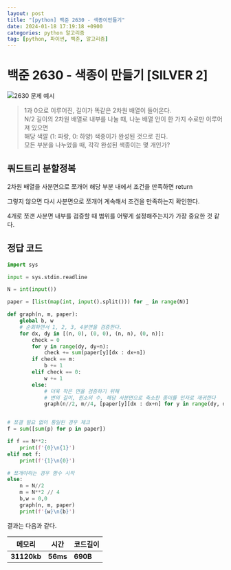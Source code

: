```yaml
---
layout: post
title: "[python] 백준 2630 - 색종이만들기"
date: 2024-01-18 17:19:18 +0900
categories: python 알고리즘
tag: [python, 파이썬, 백준, 알고리즘]
---
```


# 백준 2630 - 색종이 만들기 [SILVER 2]

![2630 문제 예시](https://onlinejudgeimages.s3-ap-northeast-1.amazonaws.com/upload/images/VHJpKWQDv.png)

>1과 0으로 이루어진, 길이가 똑같은 2차원 배열이 들어온다.<br>
N/2 길이의 2차원 배열로 내부를 나눌 때, 나눈 배열 안이 한 가지 수로만 이루어져 있으면<br>
해당 색깔 (1: 파랑, 0: 하양) 색종이가 완성된 것으로 친다.<br>
모든 부분을 나누었을 때, 각각 완성된 색종이는 몇 개인가?<br>

## 쿼드트리 분할정복

2차원 배열을 사분면으로 쪼개어 해당 부분 내에서 조건을 만족하면 return

그렇지 않으면 다시 사분면으로 쪼개어 계속해서 조건을 만족하는지 확인한다.

4개로 쪼갠 사분면 내부를 검증할 때 범위를 어떻게 설정해주는지가 가장 중요한 것 같다.

## 정답 코드

```python
import sys

input = sys.stdin.readline

N = int(input())

paper = [list(map(int, input().split())) for _ in range(N)]

def graph(n, m, paper):
    global b, w
    # 순회하면서 1, 2, 3, 4분면을 검증한다.
    for dx, dy in [(n, 0), (0, 0), (n, n), (0, n)]:
        check = 0
        for y in range(dy, dy+n):
            check += sum(paper[y][dx : dx+n])
        if check == m:
            b += 1
        elif check == 0:
            w += 1
        else:
            # 더욱 작은 면을 검증하기 위해
            # 변의 길이, 원소의 수, 해당 사분면으로 축소한 종이를 인자로 재귀한다
            graph(n//2, m//4, [paper[y][dx : dx+n] for y in range(dy, dy+n)])


# 쪼갤 필요 없이 통일된 경우 체크
f = sum([sum(p) for p in paper])

if f == N**2:
    print(f'{0}\n{1}')
elif not f:
    print(f'{1}\n{0}')

# 쪼개야하는 경우 함수 시작
else:
    n = N//2
    m = N**2 // 4
    b,w = 0,0
    graph(n, m, paper)
    print(f'{w}\n{b}')
```

결과는 다음과 같다.

|**메모리**|**시간**|**코드길이**|
|---|---|---|
|**31120kb**|**56ms**|**690B**|